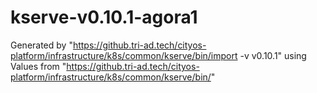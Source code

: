 
# kserve-v0.10.1-agora1

Generated by "https://github.tri-ad.tech/cityos-platform/infrastructure/k8s/common/kserve/bin/import -v v0.10.1"
using Values from "https://github.tri-ad.tech/cityos-platform/infrastructure/k8s/common/kserve/bin/"


